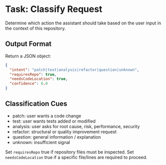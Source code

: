 # Task: Classify Request

Determine which action the assistant should take based on the user input in the context of this repository.

## Output Format

Return a JSON object:

```json
{
  "intent": "patch|test|analysis|refactor|question|unknown",
  "requiresRepo": true,
  "needsCodeLocation": true,
  "confidence": 0.0
}
```

## Classification Cues

- patch: user wants a code change
- test: user wants tests added or modified
- analysis: user asks for root cause, risk, performance, security
- refactor: structural or quality improvement request
- question: general information / explanation
- unknown: insufficient signal

Set `requiresRepo` true if repository files must be inspected. Set `needsCodeLocation` true if a specific file/lines are required to proceed.
